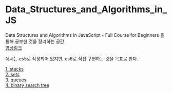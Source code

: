 # Data_Structures_and_Algorithms_in_JS

Data Structures and Algorithms in JavaScript - Full Course for Beginners 을 통해 공부한 것을 정리하는 공간  
[영상링크](https://www.youtube.com/watch?v=t2CEgPsws3U&list=PLWKjhJtqVAbkso-IbgiiP48n-O-JQA9PJ&index=13)

예시는 es5로 작성되어 있지만, es6로 직접 구현하는 것을 목표로 한다.

[1. stacks](1_stacks.js)  
[2. sets](2_sets.js)  
[3. queues](3_queues.js)  
[4. binary search tree](4_binary_search_tree.js)
